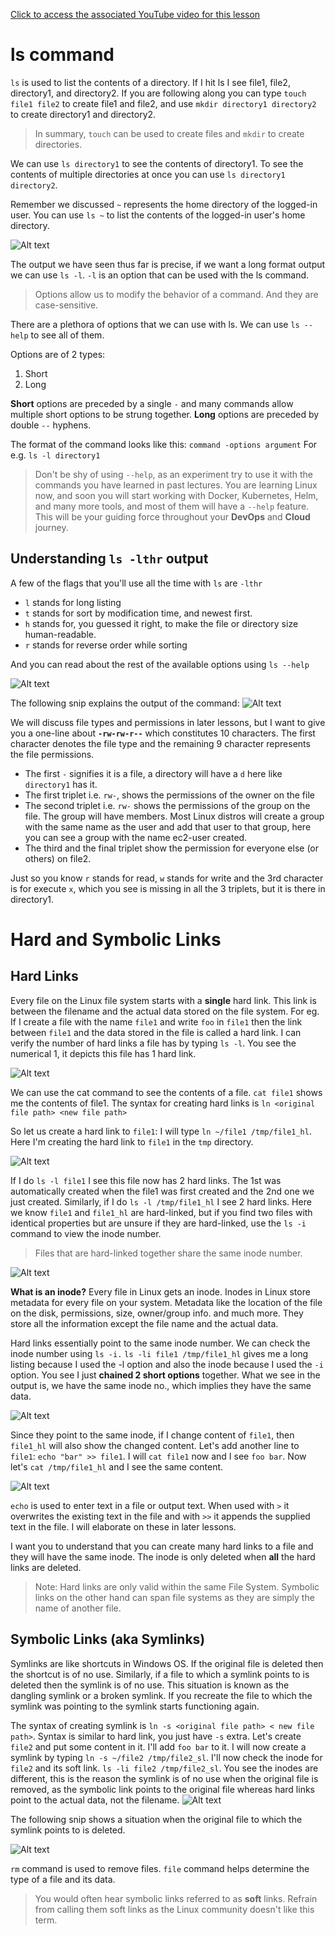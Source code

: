 
[Click to access the associated YouTube video for this lesson](https://www.youtube.com/watch?v=JAzwS38hCA8&list=PLmPit9IIdzwQl1kuuoEhG38DC3cdbqZHB&index=3&ab_channel=CloudWithVarJosh)

# ls command


`ls` is used to list the contents of a directory. If I hit ls I see file1, file2, directory1, and directory2. If you are following along you can type `touch file1 file2` to create file1 and file2, and use `mkdir directory1 directory2` to create directory1 and directory2. 
>In summary, `touch` can be used to create files and `mkdir` to create directories.

We can use `ls directory1` to see the contents of directory1. To see the contents of multiple directories at once you can use `ls directory1 directory2`.

Remember we discussed `~` represents the home directory of the logged-in user. You can use `ls ~` to list the contents of the logged-in user's home directory.

![Alt text](/images/3-ls-1.png)



The output we have seen thus far is precise, if we want a long format output we can use `ls -l`. `-l` is an option that can be used with the ls command. 
>Options allow us to modify the behavior of a command. And they are case-sensitive.

There are a plethora of options that we can use with ls. We can use `ls --help` to see all of them.

Options are of 2 types:

 1. Short
 2. Long

**Short** options are preceded by a single `-` and many commands allow multiple short options to be strung together.
**Long** options are preceded by double `--` hyphens.

The format of the command looks like this: `command -options argument`
For e.g. `ls -l directory1` 

> Don't be shy of using `--help`, as an experiment try to use it with the
> commands you have learned in past lectures. You are learning Linux
> now, and soon you will start working with Docker, Kubernetes, Helm,
> and many more tools, and most of them will have a `--help` feature. This
> will be your guiding force throughout your **DevOps** and **Cloud** journey.

## Understanding `ls -lthr` output

A few of the flags that you'll use all the time with `ls` are `-lthr`
- `l` stands for long listing
- `t` stands for sort by modification time, and newest first.
- `h` stands for, you guessed it right, to make the file or directory size human-readable.
- `r` stands for reverse order while sorting

And you can read about the rest of the available options using `ls --help`

![Alt text](/images/3-ls-2.png)

The following snip explains the output of the command:
![Alt text](/images/3-ls-3.png)

We will discuss file types and permissions in later lessons, but I want to give you a one-line about **`-rw-rw-r--`** which constitutes 10 characters. The first character denotes the file type and the remaining 9 character represents the file permissions.

- The first `-` signifies it is a file, a directory will have a `d` here like `directory1` has it.
- The first triplet i.e. `rw-`, shows the permissions of the owner on the file
- The second triplet i.e. `rw-` shows the permissions of the group on the file. The group will have members. Most Linux distros will create a group with the same name as the user and add that user to that group, here you can see a group with the name ec2-user created. 
- The third and the final triplet show the permission for everyone else (or others) on file2.

Just so you know `r` stands for read, `w` stands for write and the 3rd character is for execute `x`, which you see is missing in all the 3 triplets, but it is there in directory1.


# Hard and Symbolic Links
## Hard Links
Every file on the Linux file system starts with a **single** hard link. This link is between the filename and the actual data stored on the file system.
For eg. If I create a file with the name `file1` and write `foo` in `file1` then the link between `file1` and the data stored in the file is called a hard link. I can verify the number of hard links a file has by typing `ls -l`. You see the numerical 1, it depicts this file has 1 hard link.

![Alt text](/images/3-ls-4.png)

We can use the cat command to see the contents of a file. `cat file1` shows me the contents of file1.
The syntax for creating hard links is `ln <original file path> <new file path>`

So let us create a hard link to `file1`: I will type `ln ~/file1 /tmp/file1_hl`. Here I'm creating the hard link to `file1` in the `tmp` directory.

![Alt text](/images/3-ls-5.png)

If I do `ls -l file1` I see this file now has 2 hard links. The 1st was automatically created when the file1 was first created and the 2nd one we just created. Similarly, if I do `ls -l /tmp/file1_hl` I see 2 hard links. 
Here we know `file1` and `file1_hl` are hard-linked, but if you find two files with identical properties but are unsure if they are hard-linked, use the `ls -i` command to view the inode number. 

> Files that are hard-linked together share the same inode number.

![Alt text](/images/3-ls-6.png)

**What is an inode?**
Every file in Linux gets an inode. Inodes in Linux store metadata for every file on your system. Metadata like the location of the file on the disk, permissions, size, owner/group info. and much more. They store all the information except the file name and the actual data.

Hard links essentially point to the same inode number. We can check the inode number using `ls -i.`
`ls -li file1 /tmp/file1_hl` gives me a long listing because I used the -l option and also the inode because I used the `-i` option. You see I just **chained 2 short options** together. 
What we see in the output is, we have the same inode no., which implies they have the same data. 

![Alt text](/images/3-ls-7.png)

Since they point to the same inode, if I change content of `file1`, then `file1_hl` will also show the changed content. Let's add another line to `file1`: `echo "bar" >> file1`.
I will `cat file1` now and I see `foo bar`. Now let's `cat /tmp/file1_hl` and I see the same content.

![Alt text](/images/3-ls-8.png)

`echo` is used to enter text in a file or output text. When used with `>` it overwrites the existing text in the file and with `>>` it appends the supplied text in the file. I will elaborate on these in later lessons. 

I want you to understand that you can create many hard links to a file and they will have the same inode. The inode is only deleted when **all** the hard links are deleted.

> Note: Hard links are only valid within the same File System. Symbolic
> links on the other hand can span file systems as they are simply the
> name of another file.


## Symbolic Links (aka Symlinks)
Symlinks are like shortcuts in Windows OS. If the original file is deleted then the shortcut is of no use. Similarly, if a file to which a symlink points to is deleted then the symlink is of no use. This situation is known as the dangling symlink or a broken symlink. If you recreate the file to which the symlink was pointing to the symlink starts functioning again.

The syntax of creating symlink is `ln -s <original file path> < new file path>`. Syntax is similar to hard link, you just have `-s` extra.
Let's create `file2` and put some content in it. I'll add `foo bar` to it. I will now create a symlink by typing `ln -s ~/file2 /tmp/file2_sl`. I'll now check the inode for `file2` and its soft link.
`ls -li file2 /tmp/file2_sl`. You see the inodes are different, this is the reason the symlink is of no use when the original file is removed, as the symbolic link points to the original file whereas hard links point to the actual data, not the filename.
![Alt text](/images/3-ls-9.png)

The following snip shows a situation when the original file to which the symlink points to is deleted.

![Alt text](/images/3-ls-10.png)

`rm` command is used to remove files.
`file` command helps determine the type of a file and its data.


> You would often hear symbolic links referred to as **soft** links. Refrain
> from calling them soft links as the Linux community doesn't like this
> term.

